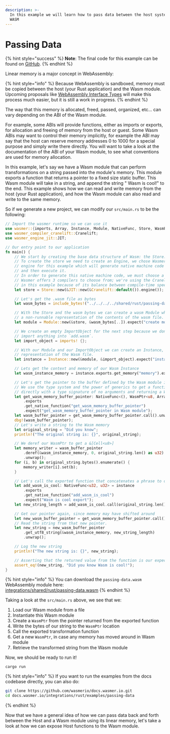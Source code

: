 ```yaml
---
description: >-
  In this example we will learn how to pass data between the host system and
  WASM
---
```


# Passing Data

{% hint style="success" %}
**Note**: The final code for this example can be found on [GitHub](https://github.com/wasmerio/docs.wasmer.io/tree/master/integrations/rust/examples/passing-data).
{% endhint %}

Linear memory is a major concept in WebAssembly:

{% hint style="info" %}
Because WebAssembly is sandboxed, memory must be copied between the host \(your Rust application\) and the Wasm module. Upcoming proposals like [WebAssembly Interface Types](https://github.com/WebAssembly/interface-types/blob/master/proposals/interface-types/Explainer.md) will make this process much easier, but it is still a work in progress.
{% endhint %}

The way that this memory is allocated, freed, passed, organized, etc... can vary depending on the ABI of the Wasm module.

For example, some ABIs will provide functions, either as imports or exports, for allocation and freeing of memory from the host or guest. Some Wasm ABIs may want to control their memory implicitly, for example the ABI may say that the host can reserve memory addresses 0 to 1000 for a special purpose and simply write there directly. You will want to take a look at the documentation of the ABI of your Wasm module, to see what conventions are used for memory allocation.

In this example, let's say we have a Wasm module that can perform transformations on a string passed into the module's memory. This module exports a function that returns a pointer to a fixed size static buffer. This Wasm module will take in a string, and append the string " Wasm is cool!" to the end. This example shows how we can read and write memory from the host \(your Rust application\), and how the Wasm module can also read and write to the same memory.

So if we generate a new project, we can modify our `src/main.rs` to be the following:

```rust
// Import the wasmer runtime so we can use it
use wasmer::{imports, Array, Instance, Module, NativeFunc, Store, WasmPtr};
use wasmer_compiler_cranelift::Cranelift;
use wasmer_engine_jit::JIT;

// Our entry point to our application
fn main() {
    // We start by creating the base data structure of Wasm: the Store.
    // To create the store we need to create an Engine, we chose Wasmer's JIT
    // engine for this example which will generate native machine code at runtime
    // and then execute it.
    // In order to generate this native machine code, we must choose a compiler.
    // Wasmer offers 3 compilers to choose from; we're using the Cranelift compiler
    // in this example because of its balance between compile-time speed and runtime speed.
    let store = Store::new(&JIT::new(&Cranelift::default()).engine());

    // Let's get the .wasm file as bytes
    let wasm_bytes = include_bytes!("../../../../shared/rust/passing-data.wasm");

    // With the Store and the wasm bytes we can create a wasm Module which is
    // a non-runnable representation of the contents of the wasm file.
    let module = Module::new(&store, &wasm_bytes[..]).expect("create module");

    // We create an empty ImportObject for the next step because we don't need to
    // import anything into `add.wasm`.
    let import_object = imports! {};

    // With our Module and our ImportObject we can create an Instance, which is the runnable
    // representation of the Wasm file.
    let instance = Instance::new(&module, &import_object).expect("instantiate module");

    // Lets get the context and memory of our Wasm Instance
    let wasm_instance_memory = instance.exports.get_memory("memory").expect("instance memory");

    // Let's get the pointer to the buffer defined by the Wasm module in the Wasm memory.
    // We use the type system and the power of generics to get a function we can call
    // directly with a type signature of no arguments and returning a WasmPtr<u8, Array>
    let get_wasm_memory_buffer_pointer: NativeFunc<(), WasmPtr<u8, Array>> = instance
        .exports
        .get_native_function("get_wasm_memory_buffer_pointer")
        .expect("get_wasm_memory_buffer_pointer in Wasm module");
    let wasm_buffer_pointer = get_wasm_memory_buffer_pointer.call().unwrap();
    dbg!(wasm_buffer_pointer);
    // Let's write a string to the Wasm memory
    let original_string = "Did you know";
    println!("The original string is: {}", original_string);

    // We deref our WasmPtr to get a &[Cell<u8>]
    let memory_writer = wasm_buffer_pointer
        .deref(&wasm_instance_memory, 0, original_string.len() as u32)
        .unwrap();
    for (i, b) in original_string.bytes().enumerate() {
        memory_writer[i].set(b);
    }

    // Let's call the exported function that concatenates a phrase to our string.
    let add_wasm_is_cool: NativeFunc<u32, u32> = instance
        .exports
        .get_native_function("add_wasm_is_cool")
        .expect("Wasm is cool export");
    let new_string_length = add_wasm_is_cool.call(original_string.len() as u32).unwrap();

    // Get our pointer again, since memory may have shifted around
    let new_wasm_buffer_pointer = get_wasm_memory_buffer_pointer.call().unwrap();
    // Read the string from that new pointer.
    let new_string = new_wasm_buffer_pointer
        .get_utf8_string(&wasm_instance_memory, new_string_length)
        .unwrap();

    // Log the new string
    println!("The new string is: {}", new_string);

    // Asserting that the returned value from the function is our expected value.
    assert_eq!(new_string, "Did you know Wasm is cool!");
}
```

{% hint style="info" %}
You can download the `passing-data.wasm` WebAssembly module here:  
[integrations/shared/rust/passing-data.wasm](https://github.com/wasmerio/docs.wasmer.io/raw/master/integrations/shared/rust/passing-data.wasm)
{% endhint %}

Taking a look at the `src/main.rs` above, we see that we:

1. Load our Wasm module from a file
2. Instantiate this Wasm module
3. Create a `WasmPtr` from the pointer returned from the exported function
4. Write the bytes of our string to the `WasmPtr` location
5. Call the exported transformation function
6. Get a new `WasmPtr`, in case any memory has moved around in Wasm module
7. Retrieve the transformed string from the Wasm module

Now, we should be ready to run it!

```text
cargo run
```

{% hint style="info" %}
If you want to run the examples from the docs codebase directly, you can also do:

```bash
git clone https://github.com/wasmerio/docs.wasmer.io.git
cd docs.wasmer.io/integrations/rust/examples/passing-data
```
{% endhint %}

Now that we have a general idea of how we can pass data back and forth between the Host and a Wasm module using its linear memory, let's take a look at how we can expose Host functions to the Wasm module.

